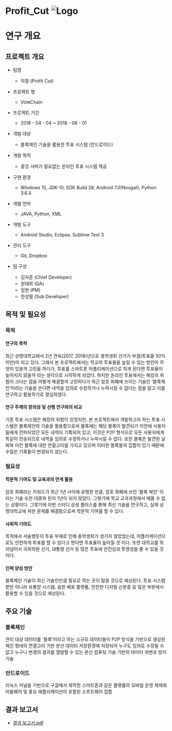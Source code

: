 ﻿# Profit_Cut ![Logo](https://github.com/201311105/Profit_Cut/blob/master/Doc/README/logo.png)

# 연구 개요
## 프로젝트 개요
- 팀명
  * 익절 (Profit Cut)

- 프로젝트 명
  * VoteChain

- 프로젝트 기간
  * 2018 - 04 - 04 ~ 2018 - 06 - 01

- 개발 대상
  * 블록체인 기술을 활용한 투표 시스템 (안드로이드)

- 개발 목적
  * 중앙 서버가 필요없는 온라인 투표 시스템 제공

- 구현 환경
  * Windows 10, JDK-10, SDK Build 28, Android 7.0(Nougat), Python 3.6.4

- 개발 언어
  * JAVA, Python, XML

- 개발 도구
  * Android Studio, Eclipse, Sublime Text 3

- 관리 도구
  * Git, Dropbox

- 팀 구성
  * 김자훈 (Chief Developer)
  * 원태희 (QA)
  * 임현 (PM)
  * 한성필 (Sub Developer)


## 목적 및 필요성
### 목적
#### 연구의 목적
  최근 상명대학교에서 2년 연속(2017, 2018)년으로 총학생회 선거가 부결(투표율 50% 미만)이 되고 있다. 그래서 본 프로젝트에서는 학교의 투표율을 높일 수 있는 방안이 무엇이 있을까 고민을 하다가, 투표를 스마트폰 어플리케이션으로 하게 된다면 투표율이 높아지지 않을까 라는 생각으로 시작하게 되었다.
  하지만 온라인 투표에서는 해킹의 위험이 크다는 점을 어떻게 해결할까 고민하다가 최근 암호 화폐에 쓰이는 기술인 ‘블록체인’이라는 기술을 쓴다면 내역을 임의로 수정하거나 누락시킬 수 없다는 점을 알고 이를 연구하고 활용하기로 결심하였다.

#### 연구 주제의 창의성 및 선행 연구와의 비교
  기존 투표 시스템은 해킹의 위험이 있었지만, 본 프로젝트에서 개발하고자 하는 투표 시스템은 블록체인의 기술을 활용함으로써 블록에는 해당 블록이 발견되기 이전에 사용자들에게 전파되었던 모든 내역이 기록되어 있고, 이것은 P2P 형식으로 모든 사용자에게 똑같이 전송되므로 내역을 임의로 수정하거나 누락시킬 수 없다.
  또한 블록은 발견된 날짜와 이전 블록에 대한 연결고리를 가지고 있으며 이러한 블록들의 집합이 있기 때문에 수많은 기록들이 변경되지 않는다.

### 필요성
#### 학문적 기여도 및 교육과의 연계 활용
  암호 화폐라는 키워드가 최근 1년 사이에 유행한 만큼, 암호 화폐에 쓰인 ‘블록 체인’ 이라는 기술 또한 대중화 된지 1년이 되지 않았다. 그렇기에 학교 교과과정에서 배울 수 없는 상황이다. 그렇기에 이번 스터디 상생 플러스를 통해 최신 기술을 연구하고, 실제 상명대학교에 처한 문제를 해결함으로써 학문적 기여를 할 수 있다.

#### 사회적 기여도
  목적에서 서술했듯이 투표 부재로 인해 총학생회가 생기지 않았었는데, 어플리케이션으로도 안전하게 투표를 할 수 있다고 한다면 투표율이 높아질 것 이다. 또한 대학교를 뛰어넘어서 국회의원 선거, 대통령 선거 등 많은 투표에 안전성과 투명성을 줄 수 있을 것 이다.

#### 인력 양성 방안
  블록체인 기술이 최신 기술인만큼 필요로 하는 곳이 많을 것으로 예상된다. 투표 시스템뿐만 아니라 유통망 시스템, 음원 배포 플랫폼, 안전한 디지털 신분증 등 많은 부분에서 활용할 수 있을 것으로 예상된다.


## 주요 기술
### 블록체인
  관리 대상 데이터를 ‘블록’이라고 하는 소규모 데이터들이 P2P 방식을 기반으로 생성된 체인 형태의 연결고리 기반 분산 데이터 저장환경에 저장되어 누구도 임의로 수정될 수 없고 누구나 변경의 결과를 열람할 수 있는 분산 컴퓨팅 기술 기반의 데이터 위변조 방지 기술

### 안드로이드
  리눅스 커널을 기반으로 구글에서 제작한 스마트폰과 같은 플랫폼의 모바일 운영 체제와 미들웨어 및 중요 애플리케이션이 포함된 소프트웨어 집합
  
  
## 결과 보고서
- [결과 보고서.pdf](https://github.com/0pg/Profit_Cut/blob/master/Doc/%EA%B2%B0%EA%B3%BC%20%EB%B3%B4%EA%B3%A0%EC%84%9C/2018%EB%85%84%20%EC%8A%A4%ED%84%B0%EB%94%94%EC%83%81%EC%83%9D%ED%94%8C%EB%9F%AC%EC%8A%A4%20%ED%94%84%EB%A1%9C%EC%A0%9D%ED%8A%B8%20%EA%B2%B0%EA%B3%BC%20%EB%B3%B4%EA%B3%A0%EC%84%9C_%EC%9D%B5%EC%A0%88.pdf)
